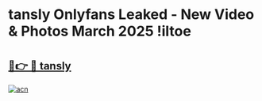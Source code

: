 # tansly Onlyfans Leaked - New Video & Photos March 2025 !iltoe

# <h2><a href="https://glnojz.iuczelnia.edu.pl?title=tansly&ref=iltoe">🔗👉 🔴 tansly</a></h2>

[![acn](https://github.com/user-attachments/assets/0f9c940e-d8b0-45ae-aac7-cd30a18b3e1c)](https://glnojz.iuczelnia.edu.pl?title=tansly&ref=iltoe)

